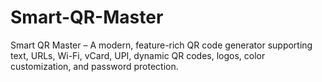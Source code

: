 # Smart-QR-Master
Smart QR Master – A modern, feature-rich QR code generator supporting text, URLs, Wi-Fi, vCard, UPI, dynamic QR codes, logos, color customization, and password protection.
